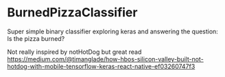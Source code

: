 # BurnedPizzaClassifier
Super simple binary classifier exploring keras and answering the question: Is the pizza burned?


Not really inspired by notHotDog but great read https://medium.com/@timanglade/how-hbos-silicon-valley-built-not-hotdog-with-mobile-tensorflow-keras-react-native-ef03260747f3
